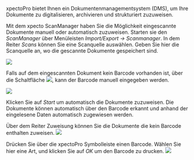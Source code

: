 xpectoPro bietet Ihnen ein Dokumentenmanagementsystem (DMS),  um Ihre Dokumente zu digitalisieren,  archivieren und strukturiert zuzuweisen.

Mit dem xpecto ScanManager haben Sie die Möglichkeit eingescannte Dokumente manuell oder automatisch zuzuweisen. 
Starten sie den *ScanManager* über Menüleisten *Import/Export → Scanmanager*. In dem Reiter *Scans* können Sie eine Scanquelle auswählen. Geben Sie hier die Scanquelle an, wo die gescannte Dokumente gespeichert sind.

![](http://xpecto.github.io/docs/img/img_1441965444877.png)

Falls auf dem eingescannten Dokument kein Barcode vorhanden ist, über die Schaltfläche ![](http://xpecto.github.io/docs/img/img_1441970891993.png), kann der Barcode manuell eingegeben werden.

![](http://xpecto.github.io/docs/img/img_1421750317812.png)

Klicken Sie auf *Start* um automatisch die Dokumente zuzuweisen. Die Dokumente können automatisch über den Barcode erkannt und anhand der eingelesene Daten automatisch zugewiesen werden. 

Über dem Reiter Zuweisung können Sie die Dokumente die kein Barcode enthalten zuweisen.
![](http://xpecto.github.io/docs/img/img_1441965548893.png)

Drücken Sie über die xpectoPro Symbolleiste einen Barcode. Wählen Sie hier eine Art, und klicken Sie auf *OK* um den Barcode zu drucken.
![](http://xpecto.github.io/docs/img/img_1441971165729.png)
